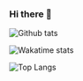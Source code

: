 ### Hi there 👋

![Github tats](https://github-readme-stats.vercel.app/api?username=nasrullahid&hide=prs,issues&count_private=true&show_icons=true)

![Wakatime stats](https://github-readme-stats.vercel.app/api/wakatime?username=nazcules)

![Top Langs](https://github-readme-stats.vercel.app/api/top-langs/?username=nasrullahid&layout=compact)
